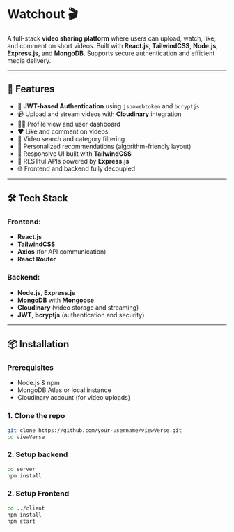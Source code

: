 # Watchout 🎬

A full-stack **video sharing platform** where users can upload, watch, like, and comment on short videos. Built with **React.js**, **TailwindCSS**, **Node.js**, **Express.js**, and **MongoDB**. Supports secure authentication and efficient media delivery.

---

## 🚀 Features

- 🔐 **JWT-based Authentication** using `jsonwebtoken` and `bcryptjs`
- 📹 Upload and stream videos with **Cloudinary** integration
- 🧑‍💼 Profile view and user dashboard
- ❤️ Like and comment on videos
- 🔎 Video search and category filtering
- 🧠 Personalized recommendations (algorithm-friendly layout)
- 📱 Responsive UI built with **TailwindCSS**
- 🔄 RESTful APIs powered by **Express.js**
- 🌐 Frontend and backend fully decoupled

---

## 🛠 Tech Stack

### Frontend:
- **React.js**
- **TailwindCSS**
- **Axios** (for API communication)
- **React Router**

### Backend:
- **Node.js**, **Express.js**
- **MongoDB** with **Mongoose**
- **Cloudinary** (video storage and streaming)
- **JWT**, **bcryptjs** (authentication and security)

---

## 📦 Installation

### Prerequisites
- Node.js & npm
- MongoDB Atlas or local instance
- Cloudinary account (for video uploads)

### 1. Clone the repo

```bash
git clone https://github.com/your-username/viewVerse.git
cd viewVerse
```

### 2. Setup backend

```bash
cd server
npm install
```
### 2. Setup Frontend

```bash
cd ../client
npm install
npm start
```

